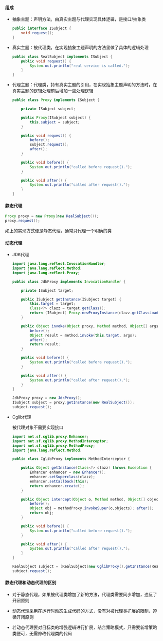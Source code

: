 #### 组成

- 抽象主题：声明方法，由真实主题与代理实现具体逻辑，是接口/抽象类

  ```java
  public interface ISubject {
      void request();
  }
  ```

- 真实主题：被代理类，在实现抽象主题声明的方法里做了具体的逻辑处理

  ```java
  public class RealSubject implements ISubject {
      public void request() {
          System.out.println("real service is called.");
      }
  }
  ```

- 代理主题：代理类，持有真实主题的引用，在实现抽象主题声明的方法时，在真实主题的逻辑处理前后增加一些处理逻辑

  ```java
  public class Proxy implements ISubject {

      private ISubject subject;

      public Proxy(ISubject subject) {
          this.subject = subject;
      }

      public void request() {
          before();
          subject.request();
          after();
      }

      public void before() {
          System.out.println("called before request().");
      }

      public void after() {
          System.out.println("called after request().");
      }
  }
  ```

#### 静态代理

```java
Proxy proxy = new Proxy(new RealSubject());
proxy.request();
```

如上的实现方式便是静态代理，通常只代理一个明确的类

#### 动态代理

- JDK代理

  ```java
  import java.lang.reflect.InvocationHandler;
  import java.lang.reflect.Method;
  import java.lang.reflect.Proxy;

  public class JdkProxy implements InvocationHandler {

      private ISubject target;

      public ISubject getInstance(ISubject target) {
          this.target = target;
          Class<?> clazz = target.getClass();
          return (ISubject) Proxy.newProxyInstance(clazz.getClassLoader(), clazz.getInterfaces(),this);
      }

      public Object invoke(Object proxy, Method method, Object[] args) throws Throwable {
          before();
          Object result = method.invoke(this.target, args);
          after();
          return result;
      }

      public void before() {
          System.out.println("called before request().");
      }

      public void after() {
          System.out.println("called after request().");
      }
  }
  ```

  ```java
  JdkProxy proxy = new JdkProxy();
  ISubject subject = proxy.getInstance(new RealSubject());
  subject.request();
  ```

- Cglib代理

  被代理对象不需要实现接口

  ```java
  import net.sf.cglib.proxy.Enhancer;
  import net.sf.cglib.proxy.MethodInterceptor;
  import net.sf.cglib.proxy.MethodProxy;
  import java.lang.reflect.Method;

  public class CglibProxy implements MethodInterceptor {

      public Object getInstance(Class<?> clazz) throws Exception {
          Enhancer enhancer = new Enhancer();
          enhancer.setSuperclass(clazz);
          enhancer.setCallback(this);
          return enhancer.create();
      }

      public Object intercept(Object o, Method method, Object[] objects, MethodProxy methodProxy) throws Throwable { //业务的增强
          before();
          Object obj = methodProxy.invokeSuper(o,objects); after();
          return obj;
      }

      public void before() {
          System.out.println("called before request().");
      }

      public void after() {
          System.out.println("called after request().");
      }
  }
  ```

  ```Java
  RealSubject subject = (RealSubject)new CglibProxy().getInstance(RealSubject.class);
  subject.request();
  ```

#### 静态代理和动态代理的区别

- 对于静态代理，如果被代理类增加了新的方法，代理类需要同步增加，违反了开闭原则

- 动态代理采用在运行时动态生成代码的方式，没有对被代理类扩展的限制，遵循开闭原则

- 若动态代理要对目标类的增强逻辑进行扩展，结合策略模式，只需要新增策略类便可，无需修改代理类的代码
